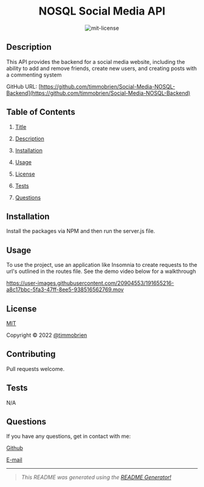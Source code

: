 

<center>

# NOSQL Social Media API <a name="title"></a><br>

![mit-license](https://img.shields.io/badge/license-MIT-green)
</center>

## Description <a name="description"></a>

This API provides the backend for a social media website, including the ability to add and remove friends, create new users, and creating posts with a commenting system

GitHub URL: [https://github.com/timmobrien/Social-Media-NOSQL-Backend](https://github.com/timmobrien/Social-Media-NOSQL-Backend)

## Table of Contents
1. [Title](#title)

2. [Description](#description)

3. [Installation](#installation)

4. [Usage](#usage)

5. [License](#license)

6. [Tests](#tests)

7. [Questions](#questions)

## Installation <a name="installation"></a>
Install the packages via NPM and then run the server.js file. 

## Usage <a name="usage"></a>
To use the project, use an application like Insomnia to create requests to the url's outlined in the routes file. See the demo video below for a walkthrough



https://user-images.githubusercontent.com/20904553/191655216-a8c17bbc-5fa3-47ff-8ee5-938516562769.mov



## License <a name="license"></a>
[MIT](https://choosealicense.com/licenses/mit)

Copyright © 2022 [@timmobrien](https://github.com/timmobrien)

## Contributing <a name="contributing"></a>
Pull requests welcome.

## Tests <a name="tests"></a>
N/A

## Questions <a name="questions"></a>

If you have any questions, get in contact with me:

[Github](https://github.com/timmobrien)

[E-mail](timmobrien@icloud.com) 

__________________________________________________

> *This README was generated using the [README Generator!](https://github.com/timmobrien/NodeJS-README-Generator)*
